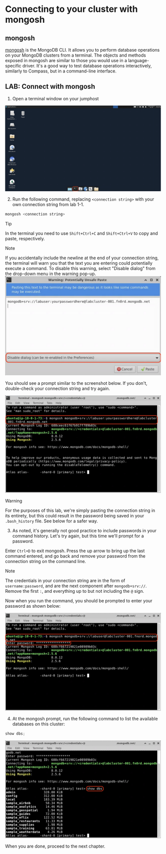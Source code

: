 # Connecting to your cluster with mongosh

## mongosh
[mongosh](https://www.mongodb.com/docs/mongodb-shell/) is the MongoDB CLI.
It allows you to perform database operations on
your MongoDB clusters from a terminal. The objects and methods exposed in
mongosh are similar to those you would use in a language-specific driver.
It's a good way to test database operations interactively, similarly to
Compass, but in a command-line interface.

## LAB: Connect with mongosh

1. Open a terminal window on your jumphost

![Jumphost desktop with the terminal icon highlighted](images/terminal-icon.png)

2. Run the following command, replacing `<connection string>` with your own
   connection string from lab 1-1.

  ```bash
  mongosh <connection string>
  ```

  > [!TIP]
  > In the terminal you need to use `Shift+Ctrl+C` and `Shift+Ctrl+V` to copy and paste, respectively.

  > [!NOTE] 
  > If you accidentally include the newline at the end of your
    connection string, the terminal will warn you that the text you are entering
    could potentially execute a command. To disable this warning, select "Disable
    dialog" from the drop-down menu in the warning pop-up.
    ![Terminal paste warning](images/terminal-paste-warning.png)

  You should see a prompt similar to the screenshot below. If you don't,
  double-check your connection string and try again.

  ![Terminal window with a connection via mongosh](images/mongosh-connect.png)

  > [!WARNING] 
  > For the purposes of this lab, we're simply pasting the
    connection string in its entirety, but this could result in the password
    being saved in your `.bash_history` file. See below for a safer way.

3. As noted, it's generally not good practice to include passwords in your
  command history. Let's try again, but this time we'll prompt for a password.

  Enter `Ctrl+D` to exit mongosh. Press the up arrow to bring up the last
  command entered, and go back and remove your password from the connection
  string on the command line.

  > [!NOTE] 
  > The credentials in your connection string are in the form
    of `username:password`, and are the next component after `mongodb+srv://`.
    Remove the first `:`, and everything up to but not including the `@` sign.

  Now when you run the command, you should be prompted to enter your password
  as shown below:

  ![Connecting to mongosh with no password](images/mongosh-connect-no-pass.png)

4. At the mongosh prompt, run the following command to list the available
  databases on this cluster:

  ```js
  show dbs;
  ```

  ![mongosh list of databases](images/mongosh-show-dbs.png)

When you are done, proceed to the next chapter.